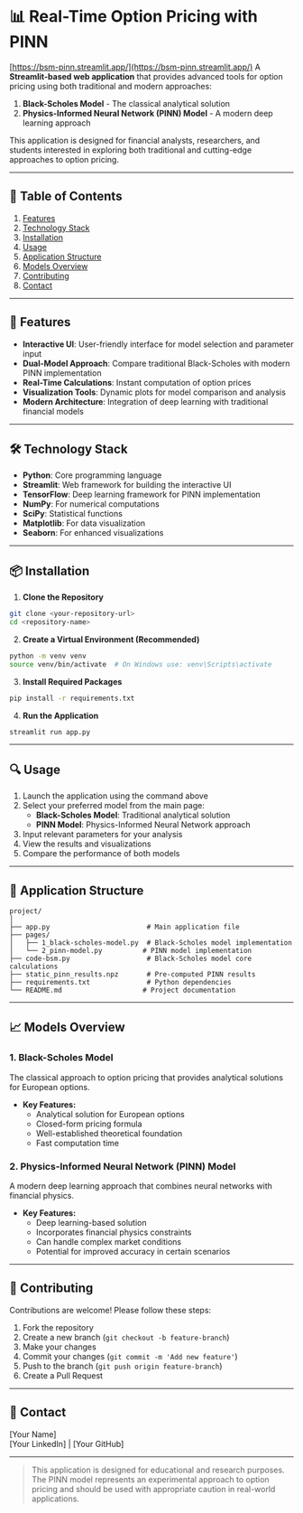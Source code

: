 # 📊 Real-Time Option Pricing with PINN
[https://bsm-pinn.streamlit.app/](https://bsm-pinn.streamlit.app/)
A **Streamlit-based web application** that provides advanced tools for option pricing using both traditional and modern approaches:

1. **Black-Scholes Model** - The classical analytical solution
2. **Physics-Informed Neural Network (PINN) Model** - A modern deep learning approach

This application is designed for financial analysts, researchers, and students interested in exploring both traditional and cutting-edge approaches to option pricing.

---

## 📒 Table of Contents

1. [Features](#-features)
2. [Technology Stack](#-technology-stack)
3. [Installation](#-installation)
4. [Usage](#-usage)
5. [Application Structure](#-application-structure)
6. [Models Overview](#-models-overview)
7. [Contributing](#-contributing)
8. [Contact](#-contact)

---

## 🌟 Features

- **Interactive UI**: User-friendly interface for model selection and parameter input
- **Dual-Model Approach**: Compare traditional Black-Scholes with modern PINN implementation
- **Real-Time Calculations**: Instant computation of option prices
- **Visualization Tools**: Dynamic plots for model comparison and analysis
- **Modern Architecture**: Integration of deep learning with traditional financial models

---

## 🛠️ Technology Stack

- **Python**: Core programming language
- **Streamlit**: Web framework for building the interactive UI
- **TensorFlow**: Deep learning framework for PINN implementation
- **NumPy**: For numerical computations
- **SciPy**: Statistical functions
- **Matplotlib**: For data visualization
- **Seaborn**: For enhanced visualizations

---

## 📦 Installation

1. **Clone the Repository**

```bash
git clone <your-repository-url>
cd <repository-name>
```

2. **Create a Virtual Environment (Recommended)**

```bash
python -m venv venv
source venv/bin/activate  # On Windows use: venv\Scripts\activate
```

3. **Install Required Packages**

```bash
pip install -r requirements.txt
```

4. **Run the Application**

```bash
streamlit run app.py
```

---

## 🔍 Usage

1. Launch the application using the command above
2. Select your preferred model from the main page:
   - **Black-Scholes Model**: Traditional analytical solution
   - **PINN Model**: Physics-Informed Neural Network approach
3. Input relevant parameters for your analysis
4. View the results and visualizations
5. Compare the performance of both models

---

## 🔄 Application Structure

```plaintext
project/
│
├── app.py                        # Main application file
├── pages/
│   ├── 1_black-scholes-model.py  # Black-Scholes model implementation
│   └── 2_pinn-model.py          # PINN model implementation
├── code-bsm.py                   # Black-Scholes model core calculations
├── static_pinn_results.npz       # Pre-computed PINN results
├── requirements.txt              # Python dependencies
└── README.md                    # Project documentation
```

---

## 📈 Models Overview

### 1. **Black-Scholes Model**
The classical approach to option pricing that provides analytical solutions for European options.

- **Key Features:**
  - Analytical solution for European options
  - Closed-form pricing formula
  - Well-established theoretical foundation
  - Fast computation time

### 2. **Physics-Informed Neural Network (PINN) Model**
A modern deep learning approach that combines neural networks with financial physics.

- **Key Features:**
  - Deep learning-based solution
  - Incorporates financial physics constraints
  - Can handle complex market conditions
  - Potential for improved accuracy in certain scenarios

---

## 💪 Contributing

Contributions are welcome! Please follow these steps:

1. Fork the repository
2. Create a new branch (`git checkout -b feature-branch`)
3. Make your changes
4. Commit your changes (`git commit -m 'Add new feature'`)
5. Push to the branch (`git push origin feature-branch`)
6. Create a Pull Request

---

## 📧 Contact

[Your Name]  
[Your LinkedIn] | [Your GitHub]

---

> This application is designed for educational and research purposes. The PINN model represents an experimental approach to option pricing and should be used with appropriate caution in real-world applications. 